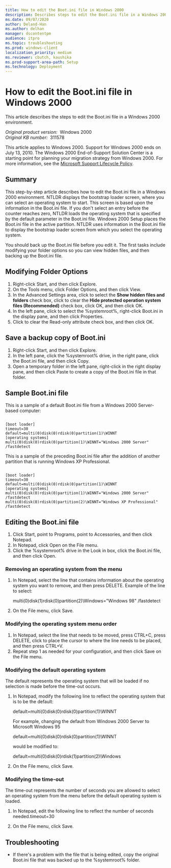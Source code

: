 ```yaml
---
title: How to edit the Boot.ini file in Windows 2000
description: Describes steps to edit the Boot.ini file in a Windows 2000 environment.
ms.date: 09/07/2020
author: Deland-Han
ms.author: delhan
manager: dscontentpm
audience: itpro
ms.topic: troubleshooting
ms.prod: windows-client
localization_priority: medium
ms.reviewer: cbutch, kaushika
ms.prod-support-area-path: Setup
ms.technology: Deployment
---
```

# How to edit the Boot.ini file in Windows 2000

This article describes the steps to edit the Boot.ini file in a Windows 2000 environment.

_Original product version:_ &nbsp;Windows 2000  
_Original KB number:_ &nbsp;311578

This article applies to Windows 2000. Support for Windows 2000 ends on July 13, 2010. The Windows 2000 End-of-Support Solution Center is a starting point for planning your migration strategy from Windows 2000. For more information, see the [Microsoft Support Lifecycle Policy](/lifecycle/).

## Summary

This step-by-step article describes how to edit the Boot.ini file in a Windows 2000 environment. NTLDR displays the bootstrap loader screen, where you can select an operating system to start. This screen is based upon the information in the Boot.ini file. If you don't select an entry before the counter reaches zero, NTLDR loads the operating system that is specified by the default parameter in the Boot.ini file. Windows 2000 Setup places the Boot.ini file in the active partition. NTLDR uses information in the Boot.ini file to display the bootstrap loader screen from which you select the operating system.

You should back up the Boot.ini file before you edit it. The first tasks include modifying your folder options so you can view hidden files, and then backing up the Boot.ini file.

## Modifying Folder Options

1. Right-click Start, and then click Explore.
2. On the Tools menu, click Folder Options, and then click View.
3. In the Advanced Settings area, click to select the **Show hidden files and folders** check box, click to clear the **Hide protected operation system files (Recommended)** check box, click OK, and then click OK.
4. In the left pane, click to select the %systemroot%, right-click Boot.ini in the display pane, and then click Properties.
5. Click to clear the Read-only attribute check box, and then click OK.

## Save a backup copy of Boot.ini


1. Right-click Start, and then click Explore.
2. In the left pane, click the %systemroot% drive, in the right pane, click the Boot.ini file, and then click Copy.
3. Open a temporary folder in the left pane, right-click in the right display pane, and then click Paste to create a copy of the Boot.ini file in that folder.

## Sample Boot.ini file

This is a sample of a default Boot.ini file from a Windows 2000 Server-based computer:

```console

[boot loader]
timeout=30
default=multi(0)disk(0)rdisk(0)partition(1)\WINNT
[operating systems]
multi(0)disk(0)rdisk(0)partition(1)\WINNT="Windows 2000 Server" /fastdetect

```

This is a sample of the preceding Boot.ini file after the addition of another partition that is running Windows XP Professional.

```console

[boot loader]
timeout=30
default=multi(0)disk(0)rdisk(0)partition(1)\WINNT
[operating systems]
multi(0)disk(0)rdisk(0)partition(1)\WINNT="Windows 2000 Server" /fastdetect
multi(0)disk(0)rdisk(0)partition(2)\WINNT="Windows XP Professional" /fastdetect

```

## Editing the Boot.ini file


1. Click Start, point to Programs, point to Accessories, and then click Notepad.
2. In Notepad, click Open on the File menu.
3. Click the %systemroot% drive in the Look in box, click the Boot.ini file, and then click Open.

### Removing an operating system from the menu


1. In Notepad, select the line that contains information about the operating system you want to remove, and then press DELETE. Example of the line to select:

    multi(0)disk(1)rdisk(0)partition(2)\Windows="Windows 98" /fastdetect  

2. On the File menu, click Save.

### Modifying the operating system menu order


1. In Notepad, select the line that needs to be moved, press CTRL+C, press DELETE, click to place the cursor to where the line needs to be placed, and then press CTRL+V.
2. Repeat step 1 as needed for your configuration, and then click Save on the File menu.

### Modifying the default operating system

The default represents the operating system that will be loaded if no selection is made before the time-out occurs.


1. In Notepad, modify the following line to reflect the operating system that is to be the default:

    default=multi(0)disk(0)rdisk(0)partition(1)\WINNT  

    For example, changing the default from Windows 2000 Server to Microsoft Windows 95  
    
    default=multi(0)disk(0)rdisk(0)partition(1)\WINNT  
    
    would be modified to:  
    
    default=multi(0)disk(0)rdisk(1)partition(2)\Windows  
    
2. On the File menu, click Save.

### Modifying the time-out

The time-out represents the number of seconds you are allowed to select an operating system from the menu before the default operating system is loaded.


1. In Notepad, edit the following line to reflect the number of seconds needed.timeout=30

2. On the File menu, click Save.

## Troubleshooting

- If there's a problem with the file that is being edited, copy the original Boot.ini file that was backed up to the %systemroot% folder.
